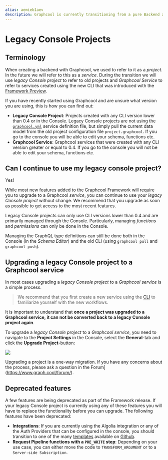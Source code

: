 ```yaml
---
alias: aemieb1aev
description: Graphcool is currently transitioning from a pure Backend as a Service to a general Application Development Framework. If you are an existing Graphcool customer this document explains everything you need to know about the transition. If you are new to Graphcool or about to create a new application, you should use the new CLI as described in the [readme](https://github.com/graphcool/graphcool).
---
```


# Legacy Console Projects

## Terminology

When creating a backend with Graphcool, we used to refer to it as a _project_. In the future we will refer to this as a _service_. During the transition we will use _legacy Console project_ to refer to old projects and _Graphcool Service_ to refer to services created using the new CLI that was introduced with the [Framework Preview](https://blog.graph.cool/graphcool-framework-preview-ff42081b1333).

If you have recently started using Graphcool and are unsure what version you are using, this is how you can find out:

- **Legacy Console Project**: Projects created with any CLI version lower than 0.4 or in the Console. Legacy Console projects are not using the [`graphcool.yml`](!alias-foatho8aip) service definition file, but simply pull the current data model from the old project configuration file `project.graphcool`. If you go to the console you will be able to edit your schema, functions etc.
- **Graphcool Service**: Graphcool services that were created with any CLI version greater or equal to 0.4. If you go to the console you will not be able to edit your schema, functions etc.


## Can I continue to use my legacy console project?

Yes!

While most new features added to the Graphcool Framework will require you to upgrade to a Graphcool _service_, you can continue to use your _legacy Console project_ without change. We recommend that you upgrade as soon as possible to get access to the most recent features. 

Legacy Console projects can only use CLI versions lower than 0.4 and are primarily managed through the Console. Particularly, managing _functions_ and _permissions_ can only be done in the Console.

Managing the GraphQL type definitions can still be done both in the Console (in the _Schema Editor_) and the old CLI (using `graphcool pull` and `graphcool push`).


## Upgrading a legacy Console project to a Graphcool service

In most cases upgrading a _legacy Console project_ to a _Graphcool service_ is a simple process. 

> We recommend that you first create a new service using the [CLI](!alias-zboghez5go) to familiarize yourself with the new workflows.

It is important to understand that **once a project was upgraded to a Graphcool service, it can not be converted back to a legacy Console project again**.

To upgrade a _legacy Console project_ to a _Graphcool service_, you need to navigate to the **Project Settings** in the Console, select the **General**-tab and click the **Upgrade Project**-button:

![](https://i.imgur.com/dCp8HPH.png)

<InfoBox type=warning>

Upgrading a project is a one-way migration. If you have any concerns about the process, please ask a question in the Forum](https://www.graph.cool/forum/).

</InfoBox>

## Deprecated features

A few features are being deprecated as part of the Framework release. If your legacy Console project is currently using any of these features you will have to replace the functionality before you can upgrade. The following features have been deprecated:

- **Integrations**: If you are currently using the Algolia integration or any of the Auth Providers that can be configured in the console, you should transition to one of the many [templates](!alias-zeiv8phail) available on [Github](https://github.com/graphcool/templates). 
- **Request Pipeline functions with a `PRE_WRITE` step**: Depending on your use case, you can either move the code to `TRANSFORM_ARGUMENT` or to a `Server-side Subscription`.
